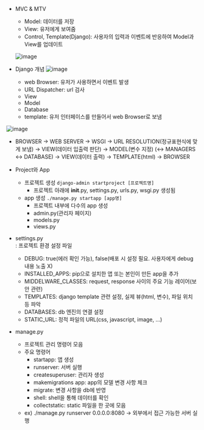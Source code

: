 * MVC & MTV
  - Model: 데이터를 저장
  - View: 유저에게 보여줌
  - Control, Template(Django): 사용자의 입력과 이벤트에 반응하여 Model과 View를 업데이트

  ![image](https://github.com/a0lim-python/django/assets/104348646/98460509-f225-4780-b6b0-2aae080533bb)

* Django 개념
![image](https://github.com/a0lim-python/django/assets/104348646/ff0d44d2-1aca-4177-8d63-cbddafc00524)
  - web Browser: 유저가 사용하면서 이벤트 발생
  - URL Dispatcher: url 검사
  - View
  - Model
  - Database
  - template: 유저 인터페이스를 만들어서 web Browser로 보냄

![image](https://github.com/a0lim-python/django/assets/104348646/26b14e75-0f3b-4f4e-8fd9-1eba53a8b5f5)
  - BROWSER -> WEB SERVER -> WSGI -> URL RESOLUTION(정규표현식에 맞게 보냄) -> VIEW(데이터 입출력 판단) -> MODEL(변수 지정) (<-> MANAGERS <-> DATABASE) -> VIEW(데이터 출력) -> TEMPLATE(html) -> BROWSER
  
* Project와 App
  - 프로젝트 생성
    ```django-admin startproject [프로젝트명]```
    + 프로젝트 아래에 __init__.py, settings.py, urls.py, wsgi.py 생성됨
  - app 생성
    ```./manage.py startapp [app명]```
    + 프로젝트 내부에 다수의 app 생성
    + admin.py(관리자 페이지)
    + models.py
    + views.py

* settings.py  
  : 프로젝트 환경 설정 파일
  - DEBUG: true(에러 확인 가능), false(배포 시 설정 필요. 사용자에게 debug 내용 노출 X)
  - INSTALLED_APPS: pip으로 설치한 앱 또는 본인이 만든 app을 추가
  - MIDDELWARE_CLASSES: request, response 사이의 주요 기능 레이어(보안 관련)
  - TEMPLATES: django template 관련 설정, 실제 뷰(html, 변수), 파일 위치 등 파악
  - DATABASES: db 엔진의 연결 설정
  - STATIC_URL: 정적 파일의 URL(css, javascript, image, ...)

* manage.py
  - 프로젝트 관리 명령어 모음
  - 주요 명령어
    + startapp: 앱 생성
    + runserver: 서버 실행
    + createsuperuser: 관리자 생성
    + makemigrations app: app의 모델 변경 사항 체크
    + migrate: 변경 사항을 db에 반영
    + shell: shell을 통해 데이터를 확인
    + collectstatic: static 파일을 한 곳에 모음
  - ex) ./manage.py runserver 0.0.0.0:8080 -> 외부에서 접근 가능한 서버 실행
